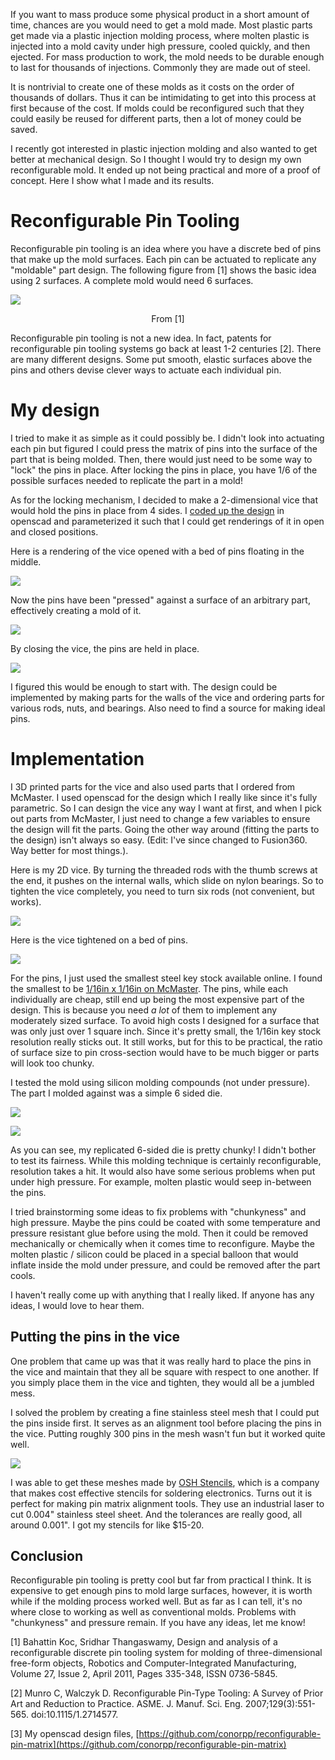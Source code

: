 

If you want to mass produce some physical product in a short amount of time,
chances are you would need to get a mold made.  Most plastic parts get made via a
plastic injection molding process, where molten plastic is injected into a mold cavity under
high pressure, cooled quickly, and then ejected.  For mass production to work, the mold needs
to be durable enough to last for thousands of injections.  Commonly they are made out of steel.

It is nontrivial to create one of these molds as it costs on the order of thousands of dollars.  Thus it can
be intimidating to get into this process at first because of the cost.  If molds could be reconfigured
such that they could easily be reused for different parts, then a lot of money could be saved.

I recently got interested in plastic injection molding and also wanted to get
better at mechanical design.  So I thought I would try to design my own
reconfigurable mold.  It ended up not being practical and more of a proof of
concept.  Here I show what I made and its results.


# Reconfigurable Pin Tooling

Reconfigurable pin tooling is an idea where you have a discrete bed of pins that make up the mold surfaces.  Each pin can
be actuated to replicate any "moldable" part design.  The following figure from [1] shows the basic idea using 2 surfaces.
A complete mold would need 6 surfaces.

![](https://i.imgur.com/Tw1ALLt.png)
<center class="caption">From [1]</center>

Reconfigurable pin tooling is not a new idea.  In fact, patents for reconfigurable pin tooling systems go back at least 1-2 centuries [2].
There are many different designs.  Some put smooth, elastic surfaces above the pins and others devise clever ways to actuate each individual pin.

# My design

I tried to make it as simple as it could possibly be.  I didn't look into actuating each pin but figured
I could press the matrix of pins into the surface of the part that is being molded.  Then, there would just
need to be some way to "lock" the pins in place.  After locking the pins in place, you have 1/6 of the possible surfaces
needed to replicate the part in a mold!

As for the locking mechanism, I decided to make a 2-dimensional vice that would hold the pins in place from 4 sides.
I [coded up the design](https://github.com/conorpp/reconfigurable-pin-matrix)
in openscad and parameterized it such that I could get renderings of it in open and closed positions.

Here is a rendering of the vice opened with a bed of pins floating in the middle.

![](https://i.imgur.com/iuWAjNu.png)

Now the pins have been "pressed" against a surface of an arbitrary part, effectively creating a mold of it.

![](https://i.imgur.com/TDF8gv4.png)

By closing the vice, the pins are held in place.

![](https://i.imgur.com/zxkK6KJ.png)

I figured this would be enough to start with.  The design could be implemented by making parts for the walls of the vice
and ordering parts for various rods, nuts, and bearings.  Also need to find a source for making ideal pins.

# Implementation

I 3D printed parts for the vice and also used parts that I ordered from
McMaster.  I used openscad for the design which I really like since it's fully
parametric.  So I can design the vice any way I want at first, and when I pick out
parts from McMaster, I just need to change a few variables to ensure the design
will fit the parts.  Going the other way around (fitting the parts to the
design) isn't always so easy. (Edit: I've since changed to Fusion360.  Way better for most things.).

Here is my 2D vice.  By turning the threaded rods with the thumb screws at the end, it pushes on the internal walls, which slide
on nylon bearings.  So to tighten the vice completely, you need to turn six rods (not convenient, but works).

![](https://i.imgur.com/LhoOF8x.jpg)

Here is the vice tightened on a bed of pins.  

![](https://i.imgur.com/up70l3m.jpg)

For the pins, I just used the smallest steel key stock available online.
I found the smallest to be [1/16in x 1/16in on McMaster](https://www.mcmaster.com/#98535a120/=188c0h1).  The pins, while each individually are
cheap, still end up being the most expensive part of the design.  This is because you need *a lot* of them to implement any moderately sized surface.
To avoid high costs I designed for a surface that was only just over 1 square inch.  Since it's pretty small, the 1/16in key stock resolution
really sticks out.  It still works, but for this to be practical, the ratio of surface size to pin cross-section would have to be much bigger or parts
will look too chunky.


I tested the mold using silicon molding compounds (not under pressure).  The part I molded against was a simple 6 sided die.

![](https://i.imgur.com/nFMdcfC.jpg)

![](https://i.imgur.com/q18Ixx0.jpg)

As you can see, my replicated 6-sided die is pretty chunky!  I didn't bother to test its fairness.
While this molding technique is certainly reconfigurable, resolution takes a hit.  It would also
have some serious problems when put under high pressure.   For example, molten plastic would seep in-between the pins.

I tried brainstorming some ideas to fix problems with "chunkyness" and high pressure.  Maybe the pins could be coated
with some temperature and pressure resistant glue before using the mold.  Then it could be removed mechanically or chemically
when it comes time to reconfigure.  Maybe the molten plastic / silicon could be placed in a special balloon that would
inflate inside the mold under pressure, and could be removed after the part cools.

I haven't really come up with anything that I really liked.  If anyone has any ideas, I would love to hear them.

## Putting the pins in the vice

One problem that came up was that it was really hard to place the pins in the vice and maintain that they all be square with
respect to one another.  If you simply place them in the vice and tighten, they would all be a jumbled mess.

I solved the problem by creating a fine stainless steel mesh that I could put the pins inside first.  It serves as an alignment
tool before placing the pins in the vice.  Putting roughly 300 pins in the mesh wasn't fun but it worked quite well.

![](https://i.imgur.com/bh6ykke.jpg)

I was able to get these meshes made by [OSH Stencils](https://www.oshstencils.com/#), which is a company that
makes cost effective stencils for soldering electronics.  Turns out it is perfect for making pin matrix alignment tools.
They use an industrial laser to cut 0.004" stainless steel sheet.  And the tolerances are really good, all around 0.001".
I got my stencils for like $15-20.

## Conclusion

Reconfigurable pin tooling is pretty cool but far from practical I think.  It is expensive to get enough pins to
mold large surfaces, however, it is worth while if the molding process worked well.  But as far as I can tell, it's no where
close to working as well as conventional molds.  Problems with "chunkyness" and pressure remain.  If you have any ideas,
let me know!


[1] Bahattin Koc, Sridhar Thangaswamy, Design and analysis of a reconfigurable discrete pin tooling system for molding of three-dimensional free-form objects, Robotics and Computer-Integrated Manufacturing, Volume 27, Issue 2, April 2011, Pages 335-348, ISSN 0736-5845.

[2] Munro C, Walczyk D. Reconfigurable Pin-Type Tooling: A Survey of Prior Art and Reduction to Practice. ASME. J. Manuf. Sci. Eng. 2007;129(3):551-565. doi:10.1115/1.2714577.

[3] My openscad design files, [https://github.com/conorpp/reconfigurable-pin-matrix](https://github.com/conorpp/reconfigurable-pin-matrix)
